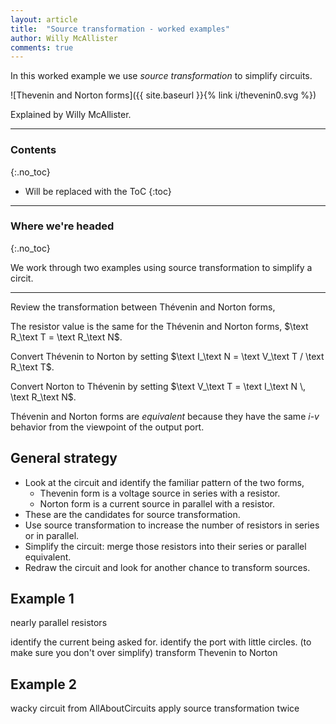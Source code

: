 ```yaml
---
layout: article
title:  "Source transformation - worked examples"
author: Willy McAllister
comments: true
---
```


In this worked example we use  *source transformation* to simplify circuits.

![Thevenin and Norton forms]({{ site.baseurl }}{% link i/thevenin0.svg %})

Explained by Willy McAllister.

----

### Contents
{:.no_toc}

* Will be replaced with the ToC
{:toc}

----

### Where we're headed 
{:.no_toc}

We work through two examples using source transformation to simplify a circit. 

----

Review the transformation between Thévenin and Norton forms,

The resistor value is the same for the Thévenin and Norton forms, $\text R_\text T = \text R_\text N$.

Convert Thévenin to Norton by setting $\text I_\text N = \text V_\text T / \text R_\text T$.  

Convert Norton to Thévenin by setting $\text V_\text T = \text I_\text N \, \text R_\text N$. 

Thévenin and Norton forms are *equivalent* because they have the same $i$-$v$ behavior from the viewpoint of the output port.

## General strategy

* Look at the circuit and identify the familiar pattern of the two forms, 
  * Thevenin form is a voltage source in series with a resistor.
  * Norton form is a current source in parallel with a resistor.
* These are the candidates for source transformation.
* Use source transformation to increase the number of resistors in series or in parallel. 
* Simplify the circuit: merge those resistors into their series or parallel equivalent.
* Redraw the circuit and look for another chance to transform sources.

## Example 1 

nearly parallel resistors

identify the current being asked for. 
identify the port with little circles. (to make sure you don't over simplify)
transform Thevenin to Norton

## Example 2

wacky circuit from AllAboutCircuits
apply source transformation twice

